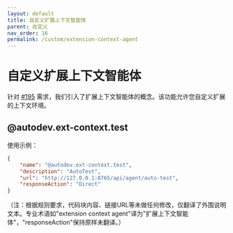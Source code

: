 ```yaml
---
layout: default
title: 自定义扩展上下文智能体
parent: 自定义
nav_order: 16
permalink: /custom/extension-context-agent
---
```


# 自定义扩展上下文智能体

针对 [#195](https://github.com/unit-mesh/auto-dev/issues/195) 需求，我们引入了扩展上下文智能体的概念。该功能允许您自定义扩展的上下文环境。

## @autodev.ext-context.test

使用示例：

```json
{
    "name": "@autodev.ext-context.test",
    "description": "AutoTest",
    "url": "http://127.0.0.1:8765/api/agent/auto-test",
    "responseAction": "Direct"
}
```

（注：根据规则要求，代码块内容、链接URL等未做任何修改，仅翻译了外围说明文本。专业术语如"extension context agent"译为"扩展上下文智能体"，"responseAction"保持原样未翻译。）
